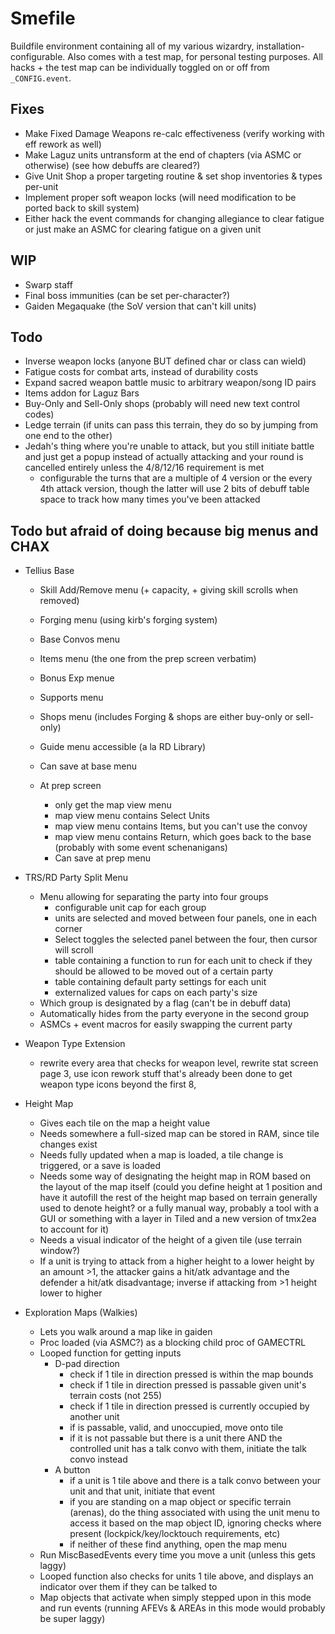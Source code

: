 
# Smefile

Buildfile environment containing all of my various wizardry, installation-configurable. Also comes with a test map, for personal testing purposes. All hacks + the test map can be individually toggled on or off from `_CONFIG.event`. 




## Fixes

- Make Fixed Damage Weapons re-calc effectiveness (verify working with eff rework as well)
- Make Laguz units untransform at the end of chapters (via ASMC or otherwise) (see how debuffs are cleared?)
- Give Unit Shop a proper targeting routine & set shop inventories & types per-unit
- Implement proper soft weapon locks (will need modification to be ported back to skill system)
- Either hack the event commands for changing allegiance to clear fatigue or just make an ASMC for clearing fatigue on a given unit

## WIP

- Swarp staff
- Final boss immunities (can be set per-character?)
- Gaiden Megaquake (the SoV version that can't kill units)

## Todo

- Inverse weapon locks (anyone BUT defined char or class can wield)
- Fatigue costs for combat arts, instead of durability costs
- Expand sacred weapon battle music to arbitrary weapon/song ID pairs
- Items addon for Laguz Bars
- Buy-Only and Sell-Only shops (probably will need new text control codes)
- Ledge terrain (if units can pass this terrain, they do so by jumping from one end to the other)
- Jedah's thing where you're unable to attack, but you still initiate battle and just get a popup instead of actually attacking and your round is cancelled entirely unless the 4/8/12/16 requirement is met
	- configurable the turns that are a multiple of 4 version or the every 4th attack version, though the latter will use 2 bits of debuff table space to track how many times you've been attacked



## Todo but afraid of doing because big menus and CHAX

- Tellius Base
	- Skill Add/Remove menu (+ capacity, + giving skill scrolls when removed)
	- Forging menu (using kirb's forging system)
	- Base Convos menu
	- Items menu (the one from the prep screen verbatim)
	- Bonus Exp menue
	- Supports menu
	- Shops menu (includes Forging & shops are either buy-only or sell-only)
	- Guide menu accessible (a la RD Library)
	- Can save at base menu
	
	- At prep screen
		- only get the map view menu 
		- map view menu contains Select Units
		- map view menu contains Items, but you can't use the convoy
		- map view menu contains Return, which goes back to the base (probably with some event schenanigans)
		- Can save at prep menu

- TRS/RD Party Split Menu
	- Menu allowing for separating the party into four groups
		- configurable unit cap for each group
		- units are selected and moved between four panels, one in each corner
		- Select toggles the selected panel between the four, then cursor will scroll
		- table containing a function to run for each unit to check if they should be allowed to be moved out of a certain party
		- table containing default party settings for each unit
		- externalized values for caps on each party's size
	- Which group is designated by a flag (can't be in debuff data)
	- Automatically hides from the party everyone in the second group
	- ASMCs + event macros for easily swapping the current party

- Weapon Type Extension
	- rewrite every area that checks for weapon level, rewrite stat screen page 3, use icon rework stuff that's already been done to get weapon type icons beyond the first 8, 

- Height Map
	- Gives each tile on the map a height value
	- Needs somewhere a full-sized map can be stored in RAM, since tile changes exist
	- Needs fully updated when a map is loaded, a tile change is triggered, or a save is loaded
	- Needs some way of designating the height map in ROM based on the layout of the map itself (could you define height at 1 position and have it autofill the rest of the height map based on terrain generally used to denote height? or a fully manual way, probably a tool with a GUI or something with a layer in Tiled and a new version of tmx2ea to account for it)
	- Needs a visual indicator of the height of a given tile (use terrain window?)
	- If a unit is trying to attack from a higher height to a lower height by an amount >1, the attacker gains a hit/atk advantage and the defender a hit/atk disadvantage; inverse if attacking from >1 height lower to higher
	
	
- Exploration Maps (Walkies)
	- Lets you walk around a map like in gaiden
	- Proc loaded (via ASMC?) as a blocking child proc of GAMECTRL
	- Looped function for getting inputs
		- D-pad direction 
			- check if 1 tile in direction pressed is within the map bounds
			- check if 1 tile in direction pressed is passable given unit's terrain costs (not 255)
			- check if 1 tile in direction pressed is currently occupied by another unit
			- if is passable, valid, and unoccupied, move onto tile
			- if it is not passable but there is a unit there AND the controlled unit has a talk convo with them, initiate the talk convo instead
		- A button
			- if a unit is 1 tile above and there is a talk convo between your unit and that unit, initiate that event
			- if you are standing on a map object or specific terrain (arenas), do the thing associated with using the unit menu to access it based on the map object ID, ignoring checks where present (lockpick/key/locktouch requirements, etc)
			- if neither of these find anything, open the map menu
	- Run MiscBasedEvents every time you move a unit (unless this gets laggy)
	- Looped function also checks for units 1 tile above, and displays an indicator over them if they can be talked to
	- Map objects that activate when simply stepped upon in this mode and run events (running AFEVs & AREAs in this mode would probably be super laggy)
	
	